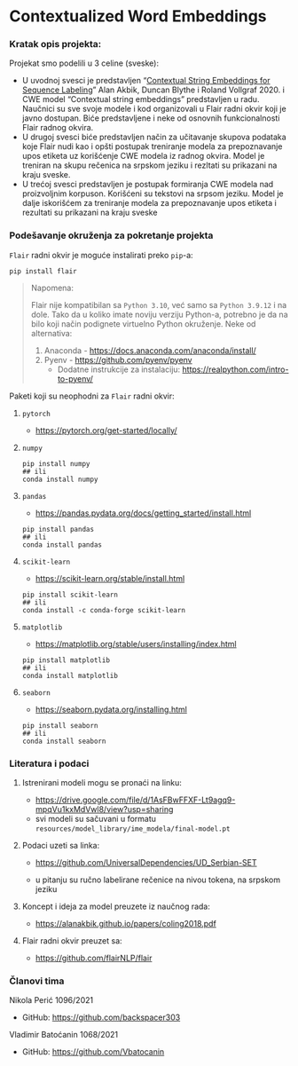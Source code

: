 # Contextualized Word Embeddings


### Kratak opis projekta:

Projekat smo podelili u 3 celine (sveske):

- U uvodnoj svesci je predstavljen “[Contextual String Embeddings for Sequence Labeling](chrome-extension://efaidnbmnnnibpcajpcglclefindmkaj/https://alanakbik.github.io/papers/coling2018.pdf)” Alan Akbik, Duncan Blythe i Roland Vollgraf 2020. i CWE model “Contextual string embeddings” predstavljen u radu. Naučnici su sve svoje modele i kod organizovali u Flair radni okvir koji je javno dostupan. Biće predstavljene i neke od osnovnih funkcionalnosti Flair radnog okvira.
- U drugoj svesci biće predstavljen način za učitavanje skupova podataka koje Flair nudi kao i opšti postupak treniranje modela za prepoznavanje upos etiketa uz korišćenje CWE modela iz radnog okvira. Model je treniran na skupu rečenica na srpskom jeziku i rezltati su prikazani na kraju sveske.
- U trećoj svesci predstavljen je postupak formiranja CWE modela nad proizvoljnim korpuson. Korišćeni su tekstovi na srpsom jeziku. Model je dalje iskorišćem za treniranje modela za prepoznavanje upos etiketa i rezultati su prikazani na kraju sveske



### Podešavanje okruženja za pokretanje projekta

`Flair` radni okvir je moguće instalirati preko `pip`-a:

```shell
pip install flair
```

> Napomena:
>
> Flair nije kompatibilan sa `Python 3.10`, već samo sa `Python 3.9.12` i na dole. Tako da u koliko imate noviju verziju Python-a, potrebno je da na bilo koji način podignete virtuelno Python okruženje. Neke od alternativa: 
>
> 1. Anaconda - https://docs.anaconda.com/anaconda/install/
> 2. Pyenv - https://github.com/pyenv/pyenv
>     - Dodatne instrukcije za instalaciju: https://realpython.com/intro-to-pyenv/

Paketi koji su neophodni za `Flair` radni okvir:

1. `pytorch`

    - https://pytorch.org/get-started/locally/

2. `numpy`

    ```shell
    pip install numpy
    ## ili
    conda install numpy
    ```

3. `pandas`

    - https://pandas.pydata.org/docs/getting_started/install.html

    ```shell
    pip install pandas
    ## ili
    conda install pandas
    ```

4. `scikit-learn`

    - https://scikit-learn.org/stable/install.html

    ```shell
    pip install scikit-learn
    ## ili
    conda install -c conda-forge scikit-learn
    ```

5. `matplotlib`

    - https://matplotlib.org/stable/users/installing/index.html

    ```shell
    pip install matplotlib
    ## ili
    conda install matplotlib
    ```

6. `seaborn`

    - https://seaborn.pydata.org/installing.html

    ```shell
    pip install seaborn
    ## ili
    conda install seaborn
    ```



### Literatura i podaci

1. Istrenirani modeli mogu se pronaći na linku:
	- https://drive.google.com/file/d/1AsFBwFFXF-Lt9agq9-mpqVu1kxMdVwl8/view?usp=sharing
	- svi modeli su sačuvani u formatu `resources/model_library/ime_modela/final-model.pt`
2. Podaci uzeti sa linka:

	- https://github.com/UniversalDependencies/UD_Serbian-SET
	
	- u pitanju su ručno labelirane rečenice na nivou tokena, na srpskom jeziku

3. Koncept i ideja za model preuzete iz naučnog rada:
    - https://alanakbik.github.io/papers/coling2018.pdf
4. Flair radni okvir preuzet sa:
    - https://github.com/flairNLP/flair



### Članovi tima

Nikola Perić 1096/2021

- GitHub: https://github.com/backspacer303

Vladimir Batoćanin 1068/2021

- GitHub: https://github.com/Vbatocanin



